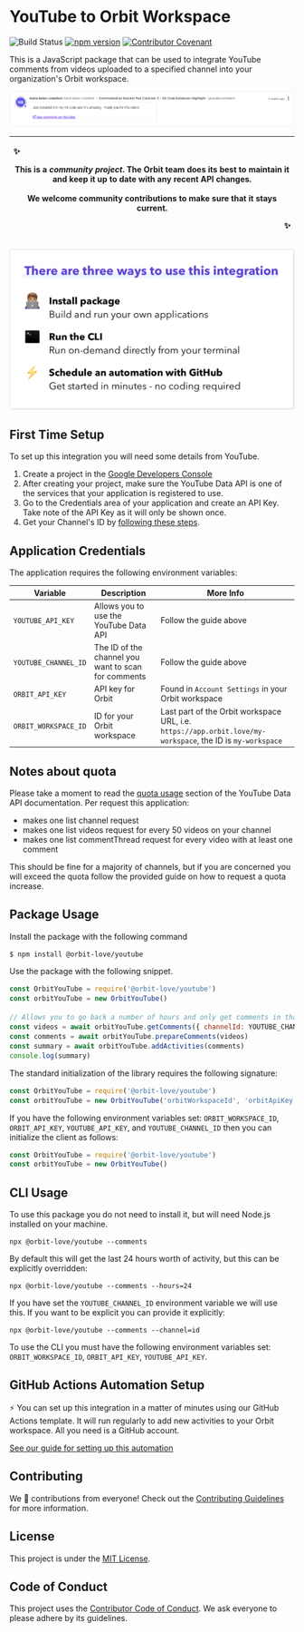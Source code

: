 # YouTube to Orbit Workspace

![Build Status](https://github.com/orbit-love/community-js-youtube-orbit/workflows/CI/badge.svg)
[![npm version](https://badge.fury.io/js/%40orbit-love%2Fyoutube.svg)](https://badge.fury.io/js/%40orbit-love%2Fyoutube)
[![Contributor Covenant](https://img.shields.io/badge/Contributor%20Covenant-2.0-4baaaa.svg)](.github/CODE_OF_CONDUCT.md)

This is a JavaScript package that can be used to integrate YouTube comments from videos uploaded to a specified channel into your organization's Orbit workspace.

![](docs/activity.png)

|<p align="left">:sparkles:</p> This is a *community project*. The Orbit team does its best to maintain it and keep it up to date with any recent API changes.<br/><br/>We welcome community contributions to make sure that it stays current. <p align="right">:sparkles:</p>|
|-----------------------------------------|

![There are three ways to use this integration. Install package - build and run your own applications. Run the CLI - run on-demand directly from your terminal. Schedule an automation with GitHub - get started in minutes - no coding required](docs/ways-to-use.png)

## First Time Setup

To set up this integration you will need some details from YouTube.

1. Create a project in the [Google Developers Console](https://console.developers.google.com/)
2. After creating your project, make sure the YouTube Data API is one of the services that your application is registered to use.
3. Go to the Credentials area of your application and create an API Key. Take note of the API Key as it will only be shown once.
4. Get your Channel's ID by [following these steps](https://support.google.com/youtube/answer/3250431).

## Application Credentials

The application requires the following environment variables:

| Variable | Description | More Info
|---|---|--|
| `YOUTUBE_API_KEY` | Allows you to use the YouTube Data API | Follow the guide above
| `YOUTUBE_CHANNEL_ID` | The ID of the channel you want to scan for comments | Follow the guide above
| `ORBIT_API_KEY` | API key for Orbit | Found in `Account Settings` in your Orbit workspace
| `ORBIT_WORKSPACE_ID` | ID for your Orbit workspace | Last part of the Orbit workspace URL, i.e. `https://app.orbit.love/my-workspace`, the ID is `my-workspace`

## Notes about quota

Please take a moment to read the [quota usage](https://developers.google.com/youtube/v3/getting-started#quota) section of the YouTube Data API documentation. Per request this application:

- makes one list channel request
- makes one list videos request for every 50 videos on your channel
- makes one list commentThread request for every video with at least one comment

This should be fine for a majority of channels, but if you are concerned you will exceed the quota follow the provided guide on how to request a quota increase.

## Package Usage

Install the package with the following command

```
$ npm install @orbit-love/youtube
```

Use the package with the following snippet.

```js
const OrbitYouTube = require('@orbit-love/youtube')
const orbitYouTube = new OrbitYouTube()

// Allows you to go back a number of hours and only get comments in that timeframe
const videos = await orbitYouTube.getComments({ channelId: YOUTUBE_CHANNEL_ID, hours: 24 })
const comments = await orbitYouTube.prepareComments(videos)
const summary = await orbitYouTube.addActivities(comments)
console.log(summary)
```

The standard initialization of the library requires the following signature:

```js
const OrbitYouTube = require('@orbit-love/youtube')
const orbitYouTube = new OrbitYouTube('orbitWorkspaceId', 'orbitApiKey', 'ytApiKey', 'ytChannelId')
```

If you have the following environment variables set: `ORBIT_WORKSPACE_ID`, `ORBIT_API_KEY`, `YOUTUBE_API_KEY`, and `YOUTUBE_CHANNEL_ID` then you can initialize the client as follows:

```js
const OrbitYouTube = require('@orbit-love/youtube')
const orbitYouTube = new OrbitYouTube()
```

## CLI Usage

To use this package you do not need to install it, but will need Node.js installed on your machine.

```
npx @orbit-love/youtube --comments
```

By default this will get the last 24 hours worth of activity, but this can be explicitly overridden:

```
npx @orbit-love/youtube --comments --hours=24
```

If you have set the `YOUTUBE_CHANNEL_ID` environment variable we will use this. If you want to be explicit you can provide it explicitly:

```
npx @orbit-love/youtube --comments --channel=id
```

To use the CLI you must have the following environment variables set: `ORBIT_WORKSPACE_ID`, `ORBIT_API_KEY`, `YOUTUBE_API_KEY`.

## GitHub Actions Automation Setup

⚡ You can set up this integration in a matter of minutes using our GitHub Actions template. It will run regularly to add new activities to your Orbit workspace. All you need is a GitHub account.

[See our guide for setting up this automation](https://github.com/orbit-love/github-actions-templates/blob/main/YouTube/README.md)

## Contributing

We 💜 contributions from everyone! Check out the [Contributing Guidelines](.github/CONTRIBUTING.md) for more information.

## License

This project is under the [MIT License](./LICENSE).

## Code of Conduct

This project uses the [Contributor Code of Conduct](.github/CODE_OF_CONDUCT.md). We ask everyone to please adhere by its guidelines.
